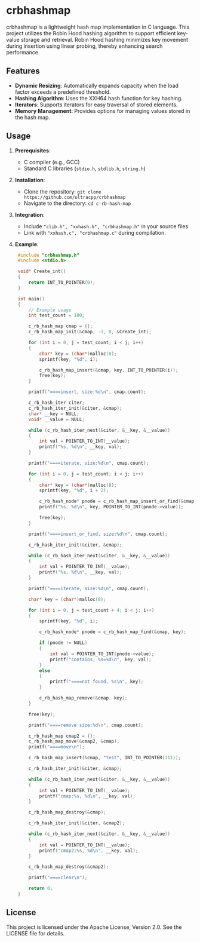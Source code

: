 # crbhashmap

crbhashmap is a lightweight hash map implementation in C language. This project utilizes the Robin Hood hashing algorithm to support efficient key-value storage and retrieval. Robin Hood hashing minimizes key movement during insertion using linear probing, thereby enhancing search performance.

## Features

- **Dynamic Resizing**: Automatically expands capacity when the load factor exceeds a predefined threshold.
- **Hashing Algorithm**: Uses the XXH64 hash function for key hashing.
- **Iterators**: Supports iterators for easy traversal of stored elements.
- **Memory Management**: Provides options for managing values stored in the hash map.

## Usage

1. **Prerequisites**:
   - C compiler (e.g., GCC)
   - Standard C libraries (`stdio.h`, `stdlib.h`, `string.h`)

2. **Installation**:
   - Clone the repository: `git clone https://github.com/ultracpp/crbhashmap`
   - Navigate to the directory: `cd c-rb-hash-map`

3. **Integration**:
   - Include `"clib.h", "xxhash.h", "crbhashmap.h"` in your source files.
   - Link with `"xxhash.c", "crbhashmap.c"` during compilation.

4. **Example**:
   ```c
	#include "crbhashmap.h"
	#include <stdio.h>

	void* Create_int()
	{
		return INT_TO_POINTER(0);
	}

	int main()
	{
		// Example usage
		int test_count = 100;

		c_rb_hash_map cmap = {};
		c_rb_hash_map_init(&cmap, -1, 0, &Create_int);

		for (int i = 0, j = test_count; i < j; i++)
		{
			char* key = (char*)malloc(8);
			sprintf(key, "%d", i);

			c_rb_hash_map_insert(&cmap, key, INT_TO_POINTER(i));
			free(key);
		}

		printf("====insert, size:%d\n", cmap.count);

		c_rb_hash_iter citer;
		c_rb_hash_iter_init(&citer, &cmap);
		char* __key = NULL;
		void* __value = NULL;

		while (c_rb_hash_iter_next(&citer, &__key, &__value))
		{
			int val = POINTER_TO_INT(__value);
			printf("%s, %d\n", __key, val);
		}

		printf("====iterate, size:%d\n", cmap.count);

		for (int i = 0, j = test_count; i < j; i++)
		{
			char* key = (char*)malloc(8);
			sprintf(key, "%d", i + 2);

			c_rb_hash_node* pnode = c_rb_hash_map_insert_or_find(&cmap, key);
			printf("%s, %d\n", key, POINTER_TO_INT(pnode->value));

			free(key);
		}

		printf("====insert_or_find, size:%d\n", cmap.count);

		c_rb_hash_iter_init(&citer, &cmap);

		while (c_rb_hash_iter_next(&citer, &__key, &__value))
		{
			int val = POINTER_TO_INT(__value);
			printf("%s, %d\n", __key, val);
		}

		printf("====iterate, size:%d\n", cmap.count);

		char* key = (char*)malloc(8);

		for (int i = 0, j = test_count + 4; i < j; i++)
		{
			sprintf(key, "%d", i);

			c_rb_hash_node* pnode = c_rb_hash_map_find(&cmap, key);

			if (pnode != NULL)
			{
				int val = POINTER_TO_INT(pnode->value);
				printf("contains, %s=%d\n", key, val);
			}
			else
			{
				printf("====not found, %s\n", key);
			}

			c_rb_hash_map_remove(&cmap, key);
		}

		free(key);

		printf("====remove size:%d\n", cmap.count);

		c_rb_hash_map cmap2 = {};
		c_rb_hash_map_move(&cmap2, &cmap);
		printf("====move\n");

		c_rb_hash_map_insert(&cmap, "test", INT_TO_POINTER(111));

		c_rb_hash_iter_init(&citer, &cmap);

		while (c_rb_hash_iter_next(&citer, &__key, &__value))
		{
			int val = POINTER_TO_INT(__value);
			printf("cmap:%s, %d\n", __key, val);
		}

		c_rb_hash_map_destroy(&cmap);

		c_rb_hash_iter_init(&citer, &cmap2);

		while (c_rb_hash_iter_next(&citer, &__key, &__value))
		{
			int val = POINTER_TO_INT(__value);
			printf("cmap2:%s, %d\n", __key, val);
		}

		c_rb_hash_map_destroy(&cmap2);

		printf("====clear\n");

		return 0;
	}

## License
This project is licensed under the Apache License, Version 2.0. See the LICENSE file for details.
